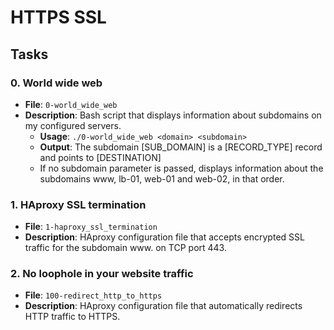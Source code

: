 # HTTPS SSL

## Tasks

### 0. World wide web

- **File**: `0-world_wide_web`
- **Description**: Bash script that displays information about subdomains on my configured servers.
  - **Usage**: `./0-world_wide_web <domain> <subdomain>`
  - **Output**: The subdomain [SUB_DOMAIN] is a [RECORD_TYPE] record and points to [DESTINATION]
  - If no subdomain parameter is passed, displays information about the subdomains www, lb-01, web-01 and web-02, in that order.

### 1. HAproxy SSL termination

- **File**: `1-haproxy_ssl_termination`
- **Description**: HAproxy configuration file that accepts encrypted SSL traffic for the subdomain www. on TCP port 443.

### 2. No loophole in your website traffic

- **File**: `100-redirect_http_to_https`
- **Description**: HAproxy configuration file that automatically redirects HTTP traffic to HTTPS.

